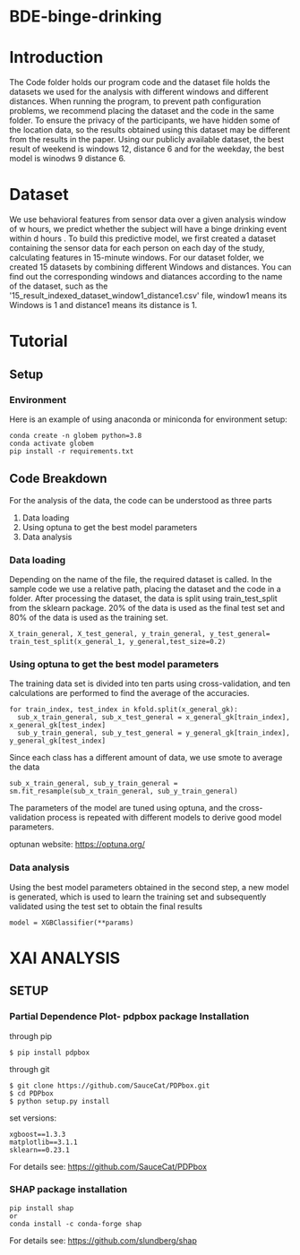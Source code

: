 # BDE-binge-drinking

# Introduction

The Code folder holds our program code and the dataset file holds the datasets we used for the analysis with different windows and different distances. When running the program, to prevent path configuration problems, we recommend placing the dataset and the code in the same folder. To ensure the privacy of the participants, we have hidden some of the location data, so the results obtained using this dataset may be different from the results in the paper. Using our publicly available dataset, the best result of weekend is windows 12, distance 6 and for the weekday, the best model is winodws 9 distance 6.

# Dataset
We use behavioral features from sensor data over a given analysis window of w hours, we predict whether the subject will have a binge drinking event within d hours . To build this predictive model, we first created a dataset containing the sensor data for each person on each day of the study, calculating features in 15-minute windows. For our dataset folder, we created 15 datasets by combining different Windows and distances. You can find out the corresponding windows and diatances according to the name of the dataset, such as the '15_result_indexed_dataset_window1_distance1.csv' file, window1 means its Windows is 1 and distance1 means its distance is 1.

# Tutorial

## Setup

### Environment

Here is an example of using anaconda or miniconda for environment setup:

```
conda create -n globem python=3.8
conda activate globem
pip install -r requirements.txt
```

## Code Breakdown
For the analysis of the data, the code can be understood as three parts
1. Data loading
2. Using optuna to get the best model parameters
3. Data analysis

### Data loading
Depending on the name of the file, the required dataset is called. In the sample code we use a relative path, placing the dataset and the code in a folder. After processing the dataset, the data is split using train_test_split from the sklearn package. 20% of the data is used as the final test set and 80% of the data is used as the training set.
```
X_train_general, X_test_general, y_train_general, y_test_general= train_test_split(x_general_1, y_general,test_size=0.2)
```
### Using optuna to get the best model parameters
The training data set is divided into ten parts using cross-validation, and ten calculations are performed to find the average of the accuracies. 
```
for train_index, test_index in kfold.split(x_general_gk):
  sub_x_train_general, sub_x_test_general = x_general_gk[train_index], x_general_gk[test_index]
  sub_y_train_general, sub_y_test_general = y_general_gk[train_index], y_general_gk[test_index]
```
Since each class has a different amount of data, we use smote to average the data
```
sub_x_train_general, sub_y_train_general = sm.fit_resample(sub_x_train_general, sub_y_train_general)
```
The parameters of the model are tuned using optuna, and the cross-validation process is repeated with different models to derive good model parameters.

optunan website: https://optuna.org/
### Data analysis
Using the best model parameters obtained in the second step, a new model is generated, which is used to learn the training set and subsequently validated using the test set to obtain the final results
```
model = XGBClassifier(**params)
```

# XAI ANALYSIS
## SETUP 
### Partial Dependence Plot- pdpbox package Installation

through pip 
```
$ pip install pdpbox
```
through git
```
$ git clone https://github.com/SauceCat/PDPbox.git
$ cd PDPbox
$ python setup.py install
```
set versions:
```
xgboost==1.3.3
matplotlib==3.1.1
sklearn==0.23.1
```
For details see: https://github.com/SauceCat/PDPbox

### SHAP package installation

```
pip install shap
or
conda install -c conda-forge shap
```
For details see: https://github.com/slundberg/shap
